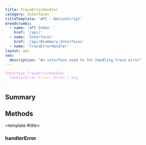 ```yaml
---
title: TraceErrorHandler
category: Interfaces
titleTemplate: 'API - NativeScript'
breadcrumbs:
  - name: 'API Index'
    href: '/api/'
  - name: 'Interfaces'
    href: '/api/#summary-Interfaces'
  - name: 'TraceErrorHandler'
layout: api
seo:
  description: "An interface used to for handling trace error"
---
```


<!-- This page is auto generated, do not edit manually. -->
<!-- Run "yarn generate:api-docs" to regenerate -->

<script setup lang="ts">
  import { provide } from "vue";
  import API_DATA from "./TraceErrorHandler.data.json";
  
  provide('API_DATA', API_DATA);
</script>

<APIRefHierarchy v-once />

<pre class="not-prose [&_a]:text-blue-400 [&_a]:no-underline"><code><span class="line"><span style="color: #F97583">interface</span><span style="color: #E1E4E8"> </span><span style="color: #B392F0">TraceErrorHandler</span><span style="color: #E1E4E8"> {</span></span>
<span class="line"><span style="color: #E1E4E8">  </span><span style="color: #B392F0">handlerError</span><span style="color: #E1E4E8">(</span><span style="color: #FFAB70">error</span><span style="color: #F97583">:</span><span style="color: #E1E4E8"> </span><span style="color: #B392F0">Error</span><span style="color: #E1E4E8">)</span><span style="color: #F97583">:</span><span style="color: #E1E4E8"> </span><span style="color: #79B8FF">any</span><span style="color: #E1E4E8">;</span></span>
<span class="line"><span style="color: #E1E4E8">}</span></span></code></pre>

<APIRefComment commentBase64="eyJibG9ja1RhZ3MiOltdLCJtb2RpZmllclRhZ3MiOnt9LCJzdW1tYXJ5IjpbeyJraW5kIjoidGV4dCIsInRleHQiOiJBbiBpbnRlcmZhY2UgdXNlZCB0byBmb3IgaGFuZGxpbmcgdHJhY2UgZXJyb3IifV19" v-once />

## <Heading ignore>Summary</Heading>

<APIRefSummary v-once />

## Methods

<div class="">

<APIRef for="5075" v-once>

<template #title>

### handlerError

</template>

</APIRef>

</div>
